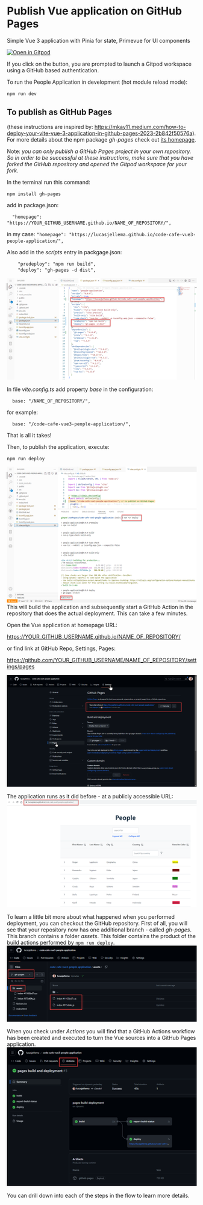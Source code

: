 # Publish Vue application on GitHub Pages 
Simple Vue 3 application with Pinia for state, Primevue for UI components

[![Open in Gitpod](https://gitpod.io/button/open-in-gitpod.svg)](https://gitpod.io/#https://github.com/lucasjellema/code-cafe-vue3-people-application)

If you click on the button, you are prompted to launch a Gitpod workspace using a GitHub based authentication.

To run the People Application in development (hot module reload mode):

```
npm run dev
```

## To publish as GitHub Pages
(these instructions are inspired by: https://mkay11.medium.com/how-to-deploy-your-vite-vue-3-application-in-github-pages-2023-2b842f50576a). For more details about the npm package *gh-pages* check out [its homepage](https://github.com/tschaub/gh-pages).

Note: *you can only publish a GitHub Pages project in your own repository. So in order to be successful at these instructions, make sure that you have forked the GitHub repository and opened the Gitpod workspace for your fork.*

In the terminal run this command:
```
npm install gh-pages
```

add in package.json:

```
  "homepage": "https://YOUR_GITHUB_USERNAME.github.io/NAME_OF_REPOSITORY/",
```


in my case: `"homepage": "https://lucasjellema.github.io/code-cafe-vue3-people-application/",`

Also add in the *scripts* entry in packgage.json:

```
    "predeploy": "npm run build",
    "deploy": "gh-pages -d dist",
```

![](images/package-json-for-ghpages.png)

In file *vite.config.ts* add property *base* in the configuration:
```
  base: "/NAME_OF_REPOSITORY/",

```
for example:
```
  base: "/code-cafe-vue3-people-application/", 
```

That is all it takes!

Then, to publish the application, execute:
```
npm run deploy
```

![](images/run-deploy-gh-pages.png)
This will build the application and subsequently start a GitHub Action in the repository that does the actual deployment. This can take a few minutes.  

Open the Vue application at homepage URL:

https://YOUR_GITHUB_USERNAME.github.io/NAME_OF_REPOSITORY/

or find link at GitHub Repo, Settings, Pages:

https://github.com/YOUR_GITHUB_USERNAME/NAME_OF_REPOSITORY/settings/pages

![](images/find-pages-link.png)

The application runs as it did before - at a publicly accessible URL:
![](images/vue-app-live-as-gh-pages.png)

To learn a little bit more about what happened when you performed deployment, you can checkout the GitHub repository. First of all, you will see that your repository now has one additional branch - called *gh-pages*. This branch contains a folder *assets*. This folder contains the product of the build actions performed by `npm run deploy`.  
![](images/github-repo-gh-pages.png) 

When you check under *Actions* you will find that a GitHub Actions workflow has been created and executed to turn the Vue sources into a GitHub Pages application.
![](images/github-actions-publish-ghpages.png)

You can drill down into each of the steps in the flow to learn more details. 